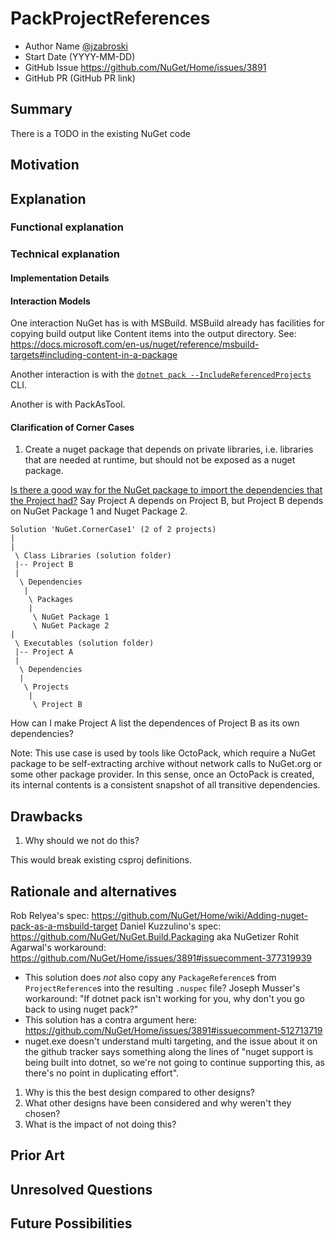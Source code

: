 # PackProjectReferences

- Author Name [@jzabroski](https://github.com/jzabroski)
- Start Date (YYYY-MM-DD)
- GitHub Issue https://github.com/NuGet/Home/issues/3891
- GitHub PR (GitHub PR link)

## Summary

There is a TODO in the existing NuGet code 

## Motivation 

<!-- Why are we doing this? What pain points does this solve? What is the expected outcome? -->

## Explanation

### Functional explanation

<!-- Explain the proposal as if it were already implemented and you're teaching it to another person. -->
<!-- Introduce new concepts, functional designs with real life examples, and low-fidelity mockups or  pseudocode to show how this proposal would look. -->

### Technical explanation

#### Implementation Details

#### Interaction Models
One interaction NuGet has is with MSBuild.  MSBuild already has facilities for copying build output like Content items into the output directory.
See: https://docs.microsoft.com/en-us/nuget/reference/msbuild-targets#including-content-in-a-package

Another interaction is with the [`dotnet pack --IncludeReferencedProjects`](https://docs.microsoft.com/en-us/nuget/reference/cli-reference/cli-ref-pack) CLI.

Another is with PackAsTool.

#### Clarification of Corner Cases

1. Create a nuget package that depends on private libraries, i.e. libraries that are needed at runtime, but should not be exposed as a nuget package.

[Is there a good way for the NuGet package to import the dependencies that the Project had?](https://github.com/NuGet/Home/issues/3891#issuecomment-382867751)
Say Project A depends on Project B, but Project B depends on NuGet Package 1 and Nuget Package 2.
```
Solution 'NuGet.CornerCase1' (2 of 2 projects)
|
|
 \ Class Libraries (solution folder)
 |-- Project B
 |
  \ Dependencies
   |
    \ Packages
    |
     \ NuGet Package 1
     \ NuGet Package 2
|
 \ Executables (solution folder)
 |-- Project A
 |
  \ Dependencies
  |
   \ Projects
    |
     \ Project B
```
How can I make Project A list the dependences of Project B as its own dependencies?

Note: This use case is used by tools like OctoPack, which require a NuGet package to be self-extracting archive without network calls to NuGet.org or some other package provider.  In this sense, once an OctoPack is created, its internal contents is a consistent snapshot of all transitive dependencies.

## Drawbacks

1. Why should we not do this?

This would break existing csproj definitions.

## Rationale and alternatives

Rob Relyea's spec: https://github.com/NuGet/Home/wiki/Adding-nuget-pack-as-a-msbuild-target
Daniel Kuzzulino's spec: https://github.com/NuGet/NuGet.Build.Packaging aka NuGetizer
Rohit Agarwal's workaround: https://github.com/NuGet/Home/issues/3891#issuecomment-377319939
  * This solution does _not_ also copy any `PackageReference`s from `ProjectReference`s into the resulting `.nuspec` file?
Joseph Musser's workaround: "If dotnet pack isn't working for you, why don't you go back to using nuget pack?"
  * This solution has a contra argument here: https://github.com/NuGet/Home/issues/3891#issuecomment-512713719
  * nuget.exe doesn't understand multi targeting, and the issue about it on the github tracker says something along the lines of "nuget support is being built into dotnet, so we're not going to continue supporting this, as there's no point in duplicating effort".

1. Why is this the best design compared to other designs?
2. What other designs have been considered and why weren't they chosen?
3. What is the impact of not doing this?

## Prior Art

<!-- What prior art, both good and bad are related to this proposal? -->
<!-- Do other features exist in other ecosystems and what experience have their community had? -->
<!-- What lessons from other communities can we learn from? -->
<!-- Are there any resources that are relevent to this proposal? -->

## Unresolved Questions

<!-- What parts of the proposal do you expect to resolve before this gets accepted? -->
<!-- What parts of the proposal need to be resolved before the proposal is stabilized? -->
<!-- What related issues would you consider out of scope for this proposal but can be addressed in the future? -->

## Future Possibilities

<!-- What future possibilities can you think of that this proposal would help with? -->
